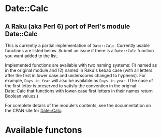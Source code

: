 # Date::Calc

## A Raku (aka Perl 6) port of Perl's module Date::Calc

This is currently a partial implementation of `Date::Calc`. Currently usable
functions are listed below.  Submit an issue if there is a `Date::Calc`
function you want added to the list.  

Implemented functions are available with two naming systems:
(1) named as in the original module and (2) named in Raku's kebab case (with
all letters after the first in lower case and underscores changed to hyphens). For
example, `Days_in_Year` will also be available as `Days-in-year`.
(The case of the first letter is preserved to satisfy the convention
in the original Date::Calc that functions with lower-case first letters
in their names return Boolean values.)

For complete details of the module's contents, see the documentation
on the CPAN site for
[Date::Calc](https://metacpan.org/pod/distribution/Date-Calc/lib/Date/Calc.pod).

# Available functons
